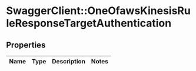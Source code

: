 # SwaggerClient::OneOfawsKinesisRuleResponseTargetAuthentication

## Properties
Name | Type | Description | Notes
------------ | ------------- | ------------- | -------------

